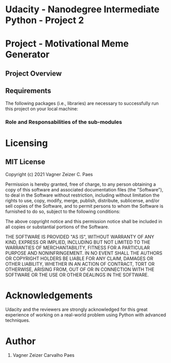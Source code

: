 # Udacity - Nanodegree Intermediate Python - Project 2

# Project - Motivational Meme Generator

## Project Overview

## Requirements

The following packages (i.e., libraries) are necessary to successfully run this project on your local machine:


### Role and Responsabilities of the sub-modules


# Licensing

## MIT License

Copyright (c) 2021 Vagner Zeizer C. Paes

Permission is hereby granted, free of charge, to any person obtaining a copy of this software and associated documentation files (the "Software"), to deal in the Software without restriction, including without limitation the rights to use, copy, modify, merge, publish, distribute, sublicense, and/or sell copies of the Software, and to permit persons to whom the Software is furnished to do so, subject to the following conditions:

The above copyright notice and this permission notice shall be included in all copies or substantial portions of the Software.

THE SOFTWARE IS PROVIDED "AS IS", WITHOUT WARRANTY OF ANY KIND, EXPRESS OR IMPLIED, INCLUDING BUT NOT LIMITED TO THE WARRANTIES OF MERCHANTABILITY, FITNESS FOR A PARTICULAR PURPOSE AND NONINFRINGEMENT. IN NO EVENT SHALL THE AUTHORS OR COPYRIGHT HOLDERS BE LIABLE FOR ANY CLAIM, DAMAGES OR OTHER LIABILITY, WHETHER IN AN ACTION OF CONTRACT, TORT OR OTHERWISE, ARISING FROM, OUT OF OR IN CONNECTION WITH THE SOFTWARE OR THE USE OR OTHER DEALINGS IN THE SOFTWARE.

# Acknowledgements

Udacity and the reviewers are strongly acknowledged for this great experience of working on a real-world problem using Python with advanced techniques.

# Author

1. Vagner Zeizer Carvalho Paes
